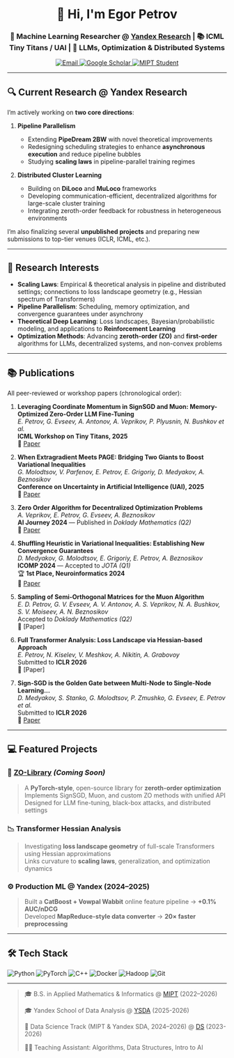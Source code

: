 <!-- 
  ✨ Egor Petrov — Machine Learning Researcher
  Focus: Theoretical Deep Learning • Distributed Optimization • Pipeline Parallelism • Scaling Laws
-->

<h1 align="center">👋 Hi, I'm Egor Petrov</h1>
<h3 align="center">🔬 Machine Learning Researcher @ <a href="https://research.yandex.com/">Yandex Research</a> | 📚 ICML Tiny Titans / UAI | 🧠 LLMs, Optimization & Distributed Systems</h3>

<p align="center">
  <a href="mailto:petrov.egor.d@phystech.edu">
    <img src="https://img.shields.io/badge/Email-petrov.egor.d@phystech.edu-blue?style=flat&logo=gmail" alt="Email"/>
  </a>
  <a href="https://scholar.google.com/citations?user=AlQ_EUEAAAAJ">
    <img src="https://img.shields.io/badge/Google%20Scholar-Profile-green?style=flat&logo=google-scholar" alt="Google Scholar"/>
  </a>
  <a href="https://eng.mipt.ru/">
    <img src="https://img.shields.io/badge/Moscow%20Institute%20of%20Physics%20and%20Technology-Student-purple" alt="MIPT Student"/>
  </a>
</p>

---

## 🔍 Current Research @ Yandex Research

I’m actively working on **two core directions**:

1. **Pipeline Parallelism**  
   - Extending **PipeDream 2BW** with novel theoretical improvements  
   - Redesigning scheduling strategies to enhance **asynchronous execution** and reduce pipeline bubbles  
   - Studying **scaling laws** in pipeline-parallel training regimes

2. **Distributed Cluster Learning**  
   - Building on **DiLoco** and **MuLoco** frameworks  
   - Developing communication-efficient, decentralized algorithms for large-scale cluster training  
   - Integrating zeroth-order feedback for robustness in heterogeneous environments

I’m also finalizing several **unpublished projects** and preparing new submissions to top-tier venues (ICLR, ICML, etc.).

---

## 🧠 Research Interests

- **Scaling Laws**: Empirical & theoretical analysis in pipeline and distributed settings; connections to loss landscape geometry (e.g., Hessian spectrum of Transformers)  
- **Pipeline Parallelism**: Scheduling, memory optimization, and convergence guarantees under asynchrony  
- **Theoretical Deep Learning**: Loss landscapes, Bayesian/probabilistic modeling, and applications to **Reinforcement Learning**  
- **Optimization Methods**: Advancing **zeroth-order (ZO)** and **first-order** algorithms for LLMs, decentralized systems, and non-convex problems

---

## 📚 Publications

All peer-reviewed or workshop papers (chronological order):

1. **Leveraging Coordinate Momentum in SignSGD and Muon: Memory-Optimized Zero-Order LLM Fine-Tuning**  
   *E. Petrov, G. Evseev, A. Antonov, A. Veprikov, P. Plyusnin, N. Bushkov et al.*  
   **ICML Workshop on Tiny Titans, 2025**  
   📄 [Paper](https://arxiv.org/abs/2506.04430)

2. **When Extragradient Meets PAGE: Bridging Two Giants to Boost Variational Inequalities**  
   *G. Molodtsov, V. Parfenov, E. Petrov, E. Grigoriy, D. Medyakov, A. Beznosikov*  
   **Conference on Uncertainty in Artificial Intelligence (UAI), 2025**  
   📄 [Paper](https://openreview.net/forum?id=i9mOhs3UqO)

3. **Zero Order Algorithm for Decentralized Optimization Problems**  
   *A. Veprikov, E. Petrov, G. Evseev, A. Beznosikov*  
   **AI Journey 2024** — Published in *Doklady Mathematics (Q2)*  
   📄 [Paper](https://link.springer.com/article/10.1134/S1064562424602336)

4. **Shuffling Heuristic in Variational Inequalities: Establishing New Convergence Guarantees**  
   *D. Medyakov, G. Molodtsov, E. Grigoriy, E. Petrov, A. Beznosikov*  
   **ICOMP 2024** — Accepted to *JOTA (Q1)*  
   🏆 **1st Place, Neuroinformatics 2024**  
   📄 [Paper](https://openreview.net/pdf?id=V14SoT0m2q)

5. **Sampling of Semi-Orthogonal Matrices for the Muon Algorithm**  
   *E. D. Petrov, G. V. Evseev, A. V. Antonov, A. S. Veprikov, N. A. Bushkov, S. V. Moiseev, A. N. Beznosikov*  
   Accepted to *Doklady Mathematics (Q2)*  
   📄 [Paper]

6. **Full Transformer Analysis: Loss Landscape via Hessian-based Approach**  
   *E. Petrov, N. Kiselev, V. Meshkov, A. Nikitin, A. Grabovoy*  
   Submitted to **ICLR 2026**  
   📄 [Paper]

7. **Sign-SGD is the Golden Gate between Multi-Node to Single-Node Learning...**  
   *D. Medyakov, S. Stanko, G. Molodtsov, P. Zmushko, G. Evseev, E. Petrov et al.*  
   Submitted to **ICLR 2026**  
   📄 [Paper](https://arxiv.org/abs/2506.03725)

---

## 💻 Featured Projects

### 🧪 [ZO-Library]((https://github.com/modernTalker/zero-order-optimization.git)) *(Coming Soon)*
> A **PyTorch-style**, open-source library for **zeroth-order optimization**  
> Implements SignSGD, Muon, and custom ZO methods with unified API  
> Designed for LLM fine-tuning, black-box attacks, and distributed settings

### 📉 Transformer Hessian Analysis
> Investigating **loss landscape geometry** of full-scale Transformers using Hessian approximations  
> Links curvature to **scaling laws**, generalization, and optimization dynamics

### ⚙️ Production ML @ Yandex (2024–2025)
> Built a **CatBoost + Vowpal Wabbit** online feature pipeline → **+0.1% AUC/nDCG**  
> Developed **MapReduce-style data converter** → **20× faster preprocessing**

---

## 🛠️ Tech Stack

![Python](https://img.shields.io/badge/Python-3776AB?logo=python&logoColor=white)
![PyTorch](https://img.shields.io/badge/PyTorch-EE4C2C?logo=pytorch&logoColor=white)
![C++](https://img.shields.io/badge/C%2B%2B-00599C?logo=c%2B%2B&logoColor=white)
![Docker](https://img.shields.io/badge/Docker-2496ED?logo=docker&logoColor=white)
![Hadoop](https://img.shields.io/badge/Apache%20Hadoop-66CCFF?logo=apache&logoColor=black)
![Git](https://img.shields.io/badge/Git-F05032?logo=git&logoColor=white)

---

> 🎓 B.S. in Applied Mathematics & Informatics @ [MIPT](https://mipt.ru/english/) (2022–2026)
> 
> 🎓 Yandex School of Data Analysis @ [YSDA](https://dataschool.yandex.com/) (2025-2026)
> 
> 🎯 Data Science Track (MIPT & Yandex SDA, 2024–2026) @ [DS](https://thetahat.ru/) (2023-2026)
> 
> 🧑‍🏫 Teaching Assistant: Algorithms, Data Structures, Intro to AI
